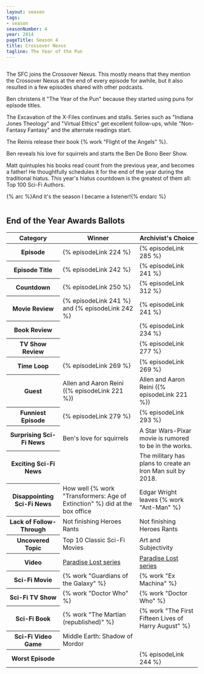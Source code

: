 ```yaml
---
layout: season
tags:
- season
seasonNumber: 4
year: 2014
pageTitle: Season 4
title: Crossover Nexus
tagline: The Year of the Pun
---
```

<div class="columns">
<div class="column is-half">

The SFC joins the Crossover Nexus. This mostly means that they mention the Crossover Nexus at the end of every episode for awhile, but it also resulted in a few episodes shared with other podcasts.

Ben christens it "The Year of the Pun" because they started using puns for episode titles.

The Excavation of the X-Files continues and stalls. Series such as "Indiana Jones Theology" and "Virtual Ethics" get excellent follow-ups, while "Non-Fantasy Fantasy" and the alternate readings start.

The Reinis release their book {% work "Flight of the Angels" %}.

Ben reveals his love for squirrels and starts the Ben De Bono Beer Show.

Matt quintuples his books read count from the previous year, and becomes a father! He thoughtfully schedules it for the end of the year during the traditional hiatus. This year's hiatus countdown is the greatest of them all: Top 100 Sci-Fi Authors.

{% arc %}And it's the season I became a listener!{% endarc %}
</div>
</div>

<h2>End of the Year Awards Ballots</h2>
<table class="table is-striped">
    <thead>
        <tr>
            <th>Category</th>
            <th>Winner</th>
            <th class="archivist">Archivist's Choice</th>
        </tr>
    </thead>
    <tbody>
        <tr>
            <th>Episode</th>
            <td>{% episodeLink 224 %}</td>
            <td>{% episodeLink 285 %}</td>
        </tr>
        <tr>
            <th>Episode Title</th>
            <td>{% episodeLink 242 %}</td>
            <td>{% episodeLink 241 %}</td>
        </tr>
        <tr>
            <th>Countdown</th>
            <td>{% episodeLink 250 %}</td>
            <td>{% episodeLink 312 %}</td>
        </tr>
        <tr>
            <th>Movie Review</th>
            <td>{% episodeLink 241 %} and {% episodeLink 242 %}</td>
            <td>{% episodeLink 241 %}</td>
        </tr>
        <tr>
            <th>Book Review</th>
            <td></td>
            <td>{% episodeLink 234 %}</td>
        </tr>
        <tr>
            <th>TV Show Review</th>
            <td></td>
            <td>{% episodeLink 277 %}</td>
        </tr>
        <tr>
            <th>Time Loop</th>
            <td>{% episodeLink 269 %}</td>
            <td>{% episodeLink 269 %}</td>
        </tr>
        <tr>
            <th>Guest</th>
            <td>Allen and Aaron Reini ({% episodeLink 221 %})</td>
            <td>Allen and Aaron Reini ({% episodeLink 221 %})</td>
        </tr>
        <tr>
            <th>Funniest Episode</th>
            <td>{% episodeLink 279 %}</td>
            <td>{% episodeLink 293 %}</td>
        </tr>
        <tr>
            <th>Surprising Sci-Fi News</th>
            <td>Ben's love for squirrels</td>
            <td>A Star Wars-Pixar movie is rumored to be in the works.</td>
        </tr>
        <tr>
            <th>Exciting Sci-Fi News</th>
            <td></td>
            <td>The military has plans to create an Iron Man suit by 2018.</td>
        </tr>
        <tr>
            <th>Disappointing Sci-Fi News</th>
            <td>How well {% work "Transformers: Age of Extinction" %} did at the box office</td>
            <td>Edgar Wright leaves {% work "Ant-Man" %}</td>
        </tr>
        <tr>
            <th>Lack of Follow-Through</th>
            <td>Not finishing Heroes Rants</td>
            <td>Not finishing Heroes Rants</td>
        </tr>
        <tr>
            <th>Uncovered Topic</th>
            <td>Top 10 Classic Sci-Fi Movies</td>
            <td>Art and Subjectivity</td>
        </tr>
        <tr>
            <th>Video</th>
            <td><a href="https://www.youtube.com/watch?v=1kdb6aheldY">Paradise Lost series</a></td>
            <td><a href="https://www.youtube.com/watch?v=1kdb6aheldY">Paradise Lost series</a></td>
        </tr>
        <tr>
            <th>Sci-Fi Movie</th>
            <td>{% work "Guardians of the Galaxy" %}</td>
            <td>{% work "Ex Machina" %}</td>
        </tr>
        <tr>
            <th>Sci-Fi TV Show</th>
            <td>{% work "Doctor Who" %}</td>
            <td>{% work "Doctor Who" %}</td>
        </tr>
        <tr>
            <th>Sci-Fi Book</th>
            <td>{% work "The Martian (republished)" %}</td>
            <td>{% work "The First Fifteen Lives of Harry August" %}</td>
        </tr>
        <tr>
            <th>Sci-Fi Video Game</th>
            <td>Middle Earth: Shadow of Mordor</td>
            <td></td>
        </tr>
        <tr>
            <th>Worst Episode</th>
            <td></td>
            <td>{% episodeLink 244 %}</td>
        </tr>
    </tbody>
</table>